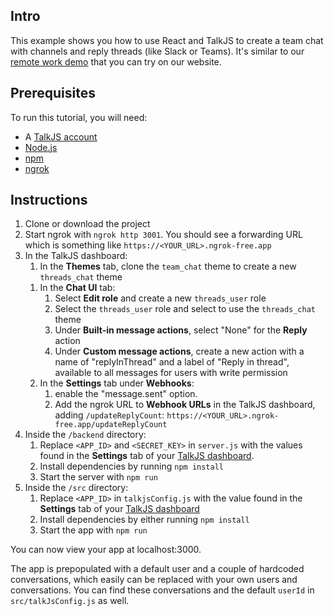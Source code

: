 ## Intro

This example shows you how to use React and TalkJS to create a team chat with channels and reply threads (like Slack or Teams). It's similar to our [remote work demo](https://talkjs.com/demo/team-chat/) that you can try on our website.

<!-- See our [How to add reply threads to your TalkJS team chat]() tutorial for more details. -->

## Prerequisites

To run this tutorial, you will need:

- A [TalkJS account](https://talkjs.com/dashboard/login)
- [Node.js](https://nodejs.org/en)
- [npm](https://www.npmjs.com/)
- [ngrok](https://ngrok.com/)

## Instructions

1. Clone or download the project
1. Start ngrok with `ngrok http 3001`. You should see a forwarding URL which is something like `https://<YOUR_URL>.ngrok-free.app`
1. In the TalkJS dashboard:
   1. In the **Themes** tab, clone the `team_chat` theme to create a new `threads_chat` theme
   <!-- 1. Make changes to `UserMessage` !! link to tutorial -->
   1. In the **Chat UI** tab:
      1. Select **Edit role** and create a new `threads_user` role
      1. Select the `threads_user` role and select to use the `threads_chat` theme
      1. Under **Built-in message actions**, select "None" for the **Reply** action
      1. Under **Custom message actions**, create a new action with a name of "replyInThread" and a label of "Reply in thread", available to all messages for users with write permission
   1. In the **Settings** tab under **Webhooks**:
      1. enable the "message.sent" option.
      1. Add the ngrok URL to **Webhook URLs** in the TalkJS dashboard, adding `/updateReplyCount`: `https://<YOUR_URL>.ngrok-free.app/updateReplyCount`
1. Inside the `/backend` directory:
   1. Replace `<APP_ID>` and `<SECRET_KEY>` in `server.js` with the values found in the **Settings** tab of your [TalkJS dashboard](https://talkjs.com/dashboard/login).
   1. Install dependencies by running `npm install`
   1. Start the server with `npm run`
1. Inside the `/src` directory:
   1. Replace `<APP_ID>` in `talkjsConfig.js` with the value found in the **Settings** tab of your [TalkJS dashboard](https://talkjs.com/dashboard/login)
   1. Install dependencies by either running `npm install`
   1. Start the app with `npm run`

You can now view your app at localhost:3000.

The app is prepopulated with a default user and a couple of hardcoded conversations, which easily can be replaced with your own users and conversations. You can find these conversations and the default `userId` in `src/talkJsConfig.js` as well.
